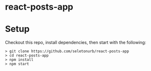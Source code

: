 # react-posts-app

# Setup

Checkout this repo, install dependencies, then start with the following:

```
> git clone https://github.com/seletonurb/react-posts-app
> cd react-posts-app
> npm install
> npm start
```
